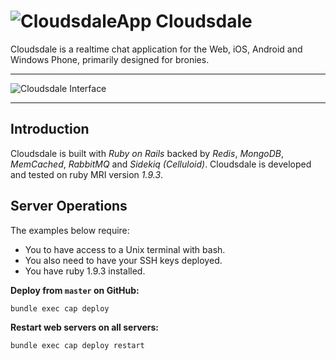 # ![CloudsdaleApp](https://secure.gravatar.com/avatar/006b4dec507eaac9967970a1cd967167?s=32) Cloudsdale

Cloudsdale is a realtime chat application for the Web, iOS, Android and Windows Phone, primarily designed for bronies.

**********************************
![Cloudsdale Interface](http://puu.sh/2FGUm.png)
**********************************

## Introduction
Cloudsdale is built with *Ruby on Rails* backed by *Redis*, *MongoDB*, *MemCached*, *RabbitMQ* and *Sidekiq (Celluloid)*. Cloudsdale is developed and tested on ruby MRI version *1.9.3*.

## Server Operations
The examples below require:
* You to have access to a Unix terminal with bash.
* You also need to have your SSH keys deployed.
* You have ruby 1.9.3 installed.

**Deploy from `master` on GitHub:**

```bash
bundle exec cap deploy
```

**Restart web servers on all servers:**

```bash
bundle exec cap deploy restart
```
